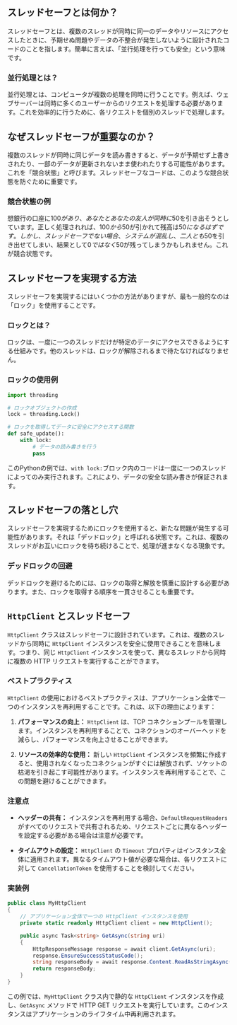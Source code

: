 ## スレッドセーフとは何か？

スレッドセーフとは、複数のスレッドが同時に同一のデータやリソースにアクセスしたときに、予期せぬ問題やデータの不整合が発生しないように設計されたコードのことを指します。簡単に言えば、「並行処理を行っても安全」という意味です。

### 並行処理とは？

並行処理とは、コンピュータが複数の処理を同時に行うことです。例えば、ウェブサーバーは同時に多くのユーザーからのリクエストを処理する必要があります。これを効率的に行うために、各リクエストを個別のスレッドで処理します。

## なぜスレッドセーフが重要なのか？

複数のスレッドが同時に同じデータを読み書きすると、データが予期せず上書きされたり、一部のデータが更新されないまま使われたりする可能性があります。これを「競合状態」と呼びます。スレッドセーフなコードは、このような競合状態を防ぐために重要です。

### 競合状態の例

想銀行の口座に$100があり、あなたとあなたの友人が同時に$50を引き出そうとしています。正しく処理されれば、$100から$50が引かれて残高は$50になるはずです。しかし、スレッドセーフでない場合、システムが混乱し、二人とも$50を引き出せてしまい、結果として$0ではなく$50が残ってしまうかもしれません。これが競合状態です。

## スレッドセーフを実現する方法

スレッドセーフを実現するにはいくつかの方法がありますが、最も一般的なのは「ロック」を使用することです。

### ロックとは？

ロックは、一度に一つのスレッドだけが特定のデータにアクセスできるようにする仕組みです。他のスレッドは、ロックが解除されるまで待たなければなりません。

### ロックの使用例

```python
import threading

# ロックオブジェクトの作成
lock = threading.Lock()

# ロックを取得してデータに安全にアクセスする関数
def safe_update():
    with lock:
        # データの読み書きを行う
        pass
```

このPythonの例では、`with lock:`ブロック内のコードは一度に一つのスレッドによってのみ実行されます。これにより、データの安全な読み書きが保証されます。

## スレッドセーフの落とし穴

スレッドセーフを実現するためにロックを使用すると、新たな問題が発生する可能性があります。それは「デッドロック」と呼ばれる状態です。これは、複数のスレッドがお互いにロックを待ち続けることで、処理が進まなくなる現象です。

### デッドロックの回避

デッドロックを避けるためには、ロックの取得と解放を慎重に設計する必要があります。また、ロックを取得する順序を一貫させることも重要です。


## `HttpClient` とスレッドセーフ

`HttpClient` クラスはスレッドセーフに設計されています。これは、複数のスレッドから同時に `HttpClient` インスタンスを安全に使用できることを意味します。つまり、同じ `HttpClient` インスタンスを使って、異なるスレッドから同時に複数の HTTP リクエストを実行することができます。

### ベストプラクティス

`HttpClient` の使用におけるベストプラクティスは、アプリケーション全体で一つのインスタンスを再利用することです。これは、以下の理由によります：

1. **パフォーマンスの向上：** `HttpClient` は、TCP コネクションプールを管理します。インスタンスを再利用することで、コネクションのオーバーヘッドを減らし、パフォーマンスを向上させることができます。

2. **リソースの効率的な使用：** 新しい `HttpClient` インスタンスを頻繁に作成すると、使用されなくなったコネクションがすぐには解放されず、ソケットの枯渇を引き起こす可能性があります。インスタンスを再利用することで、この問題を避けることができます。

### 注意点

- **ヘッダーの共有：** インスタンスを再利用する場合、`DefaultRequestHeaders` がすべてのリクエストで共有されるため、リクエストごとに異なるヘッダーを設定する必要がある場合は注意が必要です。

- **タイムアウトの設定：** `HttpClient` の `Timeout` プロパティはインスタンス全体に適用されます。異なるタイムアウト値が必要な場合は、各リクエストに対して `CancellationToken` を使用することを検討してください。

### 実装例

```csharp
public class MyHttpClient
{
    // アプリケーション全体で一つの HttpClient インスタンスを使用
    private static readonly HttpClient client = new HttpClient();

    public async Task<string> GetAsync(string uri)
    {
        HttpResponseMessage response = await client.GetAsync(uri);
        response.EnsureSuccessStatusCode();
        string responseBody = await response.Content.ReadAsStringAsync();
        return responseBody;
    }
}
```

この例では、`MyHttpClient` クラス内で静的な `HttpClient` インスタンスを作成し、`GetAsync` メソッドで HTTP GET リクエストを実行しています。このインスタンスはアプリケーションのライフタイム中再利用されます。

